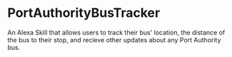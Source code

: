 # PortAuthorityBusTracker
An Alexa Skill that allows users to track their bus' location, the distance of the bus to their stop, and recieve other updates about any Port Authority bus.
